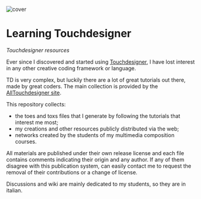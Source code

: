 ![cover](Cover.png)

# Learning Touchdesigner
*Touchdesigner resources*

Ever since I discovered and started using [Touchdesigner](https://derivative.ca/), I have lost interest in any other creative coding framework or language.

TD is very complex, but luckily there are a lot of great tutorials out there, made by great coders. The main collection is provided by the [AllTouchdesigner site](http://alltd.org/).

This repository collects:

- the toes and toxs files that I generate by following the tutorials that interest me most;
- my creations and other resources publicly distributed via the web;
- networks created by the students of my multimedia composition courses.

All materials are published under their own release license and each file contains comments indicating their origin and any author. If any of them disagree with this publication system, can easily contact me to request the removal of their contributions or a change of license.

Discussions and wiki are mainly dedicated to my students, so they are in italian.
